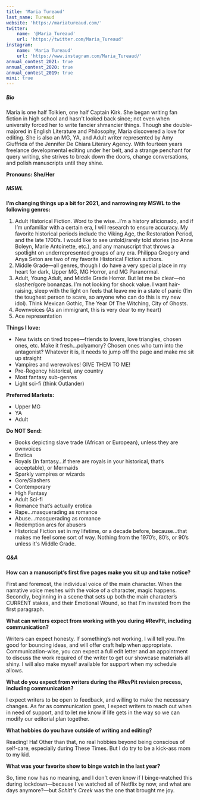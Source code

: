 ```yaml
---
title: 'Maria Tureaud'
last_name: Tureaud
website: 'https://mariatureaud.com/'
twitter:
    name: '@Maria_Tureaud'
    url: 'https://twitter.com/Maria_Tureaud'
instagram:
    name: 'Maria Tureaud'
    url: 'https://www.instagram.com/Maria_Tureaud/'
annual_contest_2021: true
annual_contest_2020: true
annual_contest_2019: true
mini: true
---
```


##### Bio

Maria is one half Tolkien, one half Captain Kirk. She began writing fan fiction in high school and hasn't looked back since; not even when university forced her to write fancier shmancier things. Though she double-majored in English Literature and Philosophy, Maria discovered a love for editing. She is also an MG, YA, and Adult writer represented by Amy Giuffrida of the Jennifer De Chiara Literary Agency. With fourteen years freelance developmental editing under her belt, and a strange penchant for query writing, she strives to break down the doors, change conversations, and polish manuscripts until they shine. 

**Pronouns: She/Her**

##### MSWL

**I’m changing things up a bit for 2021, and narrowing my MSWL to the following genres:** 
1. Adult Historical Fiction. Word to the wise…I’m a history aficionado, and if I’m unfamiliar with a certain era, I will research to ensure accuracy. My favorite historical periods include the Viking Age, the Restoration Period, and the late 1700’s. I would like to see untold/rarely told stories (no Anne Boleyn, Marie Antoinette, etc.), and any manuscript that throws a spotlight on underrepresented groups of any era. Philippa Gregory and Anya Seton are two of my favorite Historical Fiction authors.
2. Middle Grade—all genres, though I do have a very special place in my heart for dark, Upper MG, MG Horror, and MG Paranormal. 
3. Adult, Young Adult, and Middle Grade Horror. But let me be clear—no slasher/gore bonanzas. I’m not looking for shock value. I want hair-raising, sleep with the light on feels that leave me in a state of panic (I’m the toughest person to scare, so anyone who can do this is my new idol). Think Mexican Gothic, The Year Of The Witching, City of Ghosts.  
4. \#ownvoices (As an immigrant, this is very dear to my heart) 
5. Ace representation 

**Things I love:** 
 * New twists on tired tropes—friends to lovers, love triangles, chosen ones, etc. Make it fresh…polyamory? Chosen ones who turn into the antagonist? Whatever it is, it needs to jump off the page and make me sit up straight 
 * Vampires and werewolves! GIVE THEM TO ME! 
 * Pre-Regency historical, any country 
 * Most fantasy sub-genres 
 * Light sci-fi (think Outlander) 

**Preferred Markets:** 
 * Upper MG  
 * YA 
 * Adult 

**Do NOT Send:**
 * Books depicting slave trade (African or European), unless they are ownvoices 
 * Erotica 
 * Royals (In fantasy…if there are royals in your historical, that’s acceptable), or Mermaids 
 * Sparkly vampires or wizards 
 * Gore/Slashers 
 * Contemporary 
 * High Fantasy 
 * Adult Sci-fi 
 * Romance that’s actually erotica 
 * Rape…masquerading as romance 
 * Abuse…masquerading as romance 
 * Redemption arcs for abusers 
 * Historical Fiction set in my lifetime, or a decade before, because…that makes me feel some sort of way. Nothing from the 1970’s, 80’s, or 90’s unless it's Middle Grade.

##### Q&A

**How can a manuscript’s first five pages make you sit up and take notice?**

First and foremost, the individual voice of the main character. When the narrative voice meshes with the voice of a character, magic happens. Secondly, beginning in a scene that sets up both the main character’s CURRENT stakes, and their Emotional Wound, so that I’m invested from the first paragraph. 

**What can writers expect from working with you during #RevPit, including communication?**

Writers can expect honesty. If something’s not working, I will tell you. I’m good for bouncing ideas, and will offer craft help when appropriate. Communication-wise, you can expect a full edit letter and an appointment to discuss the work required of the writer to get our showcase materials all shiny. I will also make myself available for support when my schedule allows. 

**What do you expect from writers during the #RevPit revision process, including communication?**

I expect writers to be open to feedback, and willing to make the necessary changes. As far as communication goes, I expect writers to reach out when in need of support, and to let me know if life gets in the way so we can modify our editorial plan together. 

**What hobbies do you have outside of writing and editing?**

Reading! Ha! Other than that, no real hobbies beyond being conscious of self-care, especially during These Times. But I do try to be a kick-ass mom to my kid. 

**What was your favorite show to binge watch in the last year?**

So, time now has no meaning, and I don't even know if I binge-watched this during lockdown&mdash;because I've watched all of Netflix by now, and what are days anymore?&mdash;but _Schitt's Creek_ was the one that brought me joy.